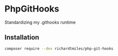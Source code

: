 # PhpGitHooks
Standardizing my .githooks runtime



## Installation

```bash
composer require --dev richardtmiles/php-git-hooks
```
